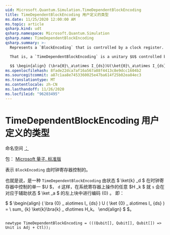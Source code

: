 ```yaml
---
uid: Microsoft.Quantum.Simulation.TimeDependentBlockEncoding
title: TimeDependentBlockEncoding 用户定义的类型
ms.date: 11/25/2020 12:00:00 AM
ms.topic: article
qsharp.kind: udt
qsharp.namespace: Microsoft.Quantum.Simulation
qsharp.name: TimeDependentBlockEncoding
qsharp.summary: >-
  Represents a `BlockEncoding` that is controlled by a clock register.

  That is, a `TimeDependentBlockEncoding` is a unitary $U$ controlled by a state $\ket{k}_d$ in clock register `d` such that an arbitrary operator $H_k$ of interest that acts on the system register `s` is encoded in the top- left block corresponding to auxiliary state $\ket{0}_a$. That is,

  $$ \begin{align} (\bra{0}\_a\otimes I_{ds})U(\ket{0}\_a\otimes I_{ds}) = \sum_{k}\ket{k}\bra{k}\_d\otimes H_k. \end{align} $$.
ms.openlocfilehash: 8fade22dca7af16a567a88f4413c8e9dcc1604b2
ms.sourcegitcommit: a87c1aa8e7453360025e47ba614f25b02ea84ec3
ms.translationtype: MT
ms.contentlocale: zh-CN
ms.lasthandoff: 11/26/2020
ms.locfileid: "96203495"
---
```

# <a name="timedependentblockencoding-user-defined-type"></a>TimeDependentBlockEncoding 用户定义的类型

命名空间 [：](xref:Microsoft.Quantum.Simulation)

包： [Microsoft 量子. 标准版](https://nuget.org/packages/Microsoft.Quantum.Standard)


表示 `BlockEncoding` 由时钟寄存器控制的。

也就是说，是一种 `TimeDependentBlockEncoding` 由状态 $ \ket{k} _d $ 在时钟寄存器中控制的单一 $U $， `d` 这样，在系统寄存器上操作的任意 $H _k $ 就 `s` 会在对应于辅助状态 $ \ket _a $ 的左上块中进行编码 {0} 。 即：

$ $ \begin{align} ( \bra {0} \_ a\otimes I_ {ds} ) U ( \ket {0} \_ a\otimes I_ {ds} ) = \ sum_ {k} \ket{k}\bra{k} \_ d\otimes H_k。
\end{align} $ $。

```qsharp

newtype TimeDependentBlockEncoding = (((Qubit[], Qubit[], Qubit[]) => Unit is Adj + Ctl));
```

